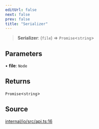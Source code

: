 ```yaml
---
editUrl: false
next: false
prev: false
title: "Serializer"
---
```


> **Serializer**: (`file`) => `Promise`\<`string`\>

## Parameters

• **file**: `Node`

## Returns

`Promise`\<`string`\>

## Source

[internal/io/src/api.ts:16](https://github.com/nodenogg-in/alpha-p2p/blob/1896b55/internal/io/src/api.ts#L16)
